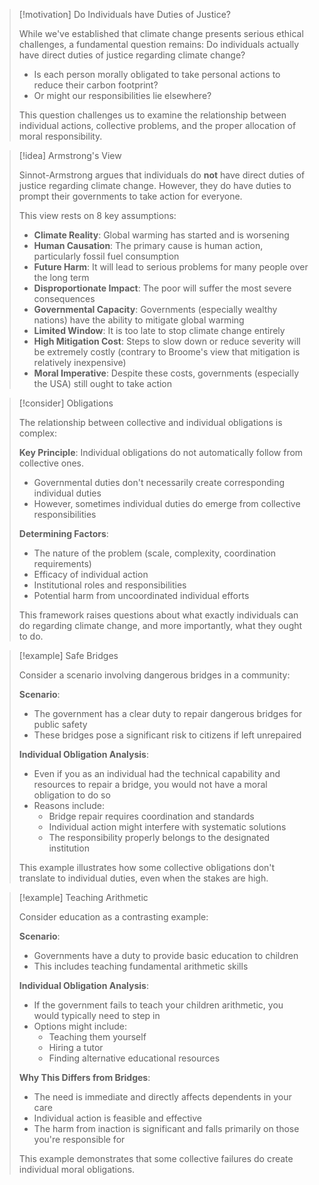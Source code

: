 
> [!motivation] Do Individuals have Duties of Justice?
> 
> While we've established that climate change presents serious ethical challenges, a fundamental question remains: Do individuals actually have direct duties of justice regarding climate change?
> - Is each person morally obligated to take personal actions to reduce their carbon footprint?
> - Or might our responsibilities lie elsewhere?
> 
> This question challenges us to examine the relationship between individual actions, collective problems, and the proper allocation of moral responsibility.

> [!idea] Armstrong's View
> 
> Sinnot-Armstrong argues that individuals do **not** have direct duties of justice regarding climate change. However, they do have duties to prompt their governments to take action for everyone.
> 
> This view rests on 8 key assumptions:
> - **Climate Reality**: Global warming has started and is worsening
> - **Human Causation**: The primary cause is human action, particularly fossil fuel consumption
> - **Future Harm**: It will lead to serious problems for many people over the long term
> - **Disproportionate Impact**: The poor will suffer the most severe consequences
> - **Governmental Capacity**: Governments (especially wealthy nations) have the ability to mitigate global warming
> - **Limited Window**: It is too late to stop climate change entirely
> - **High Mitigation Cost**: Steps to slow down or reduce severity will be extremely costly (contrary to Broome's view that mitigation is relatively inexpensive)
> - **Moral Imperative**: Despite these costs, governments (especially the USA) still ought to take action

> [!consider] Obligations
> 
> The relationship between collective and individual obligations is complex:
> 
> **Key Principle**: Individual obligations do not automatically follow from collective ones.
> - Governmental duties don't necessarily create corresponding individual duties
> - However, sometimes individual duties do emerge from collective responsibilities
> 
> **Determining Factors**:
> - The nature of the problem (scale, complexity, coordination requirements)
> - Efficacy of individual action
> - Institutional roles and responsibilities
> - Potential harm from uncoordinated individual efforts
> 
> This framework raises questions about what exactly individuals can do regarding climate change, and more importantly, what they ought to do.

> [!example] Safe Bridges
> 
> Consider a scenario involving dangerous bridges in a community:
> 
> **Scenario**:
> - The government has a clear duty to repair dangerous bridges for public safety
> - These bridges pose a significant risk to citizens if left unrepaired
> 
> **Individual Obligation Analysis**:
> - Even if you as an individual had the technical capability and resources to repair a bridge, you would not have a moral obligation to do so
> - Reasons include:
>   - Bridge repair requires coordination and standards
>   - Individual action might interfere with systematic solutions
>   - The responsibility properly belongs to the designated institution
> 
> This example illustrates how some collective obligations don't translate to individual duties, even when the stakes are high.

> [!example] Teaching Arithmetic
> 
> Consider education as a contrasting example:
> 
> **Scenario**:
> - Governments have a duty to provide basic education to children
> - This includes teaching fundamental arithmetic skills
> 
> **Individual Obligation Analysis**:
> - If the government fails to teach your children arithmetic, you would typically need to step in
> - Options might include:
>   - Teaching them yourself
>   - Hiring a tutor
>   - Finding alternative educational resources
> 
> **Why This Differs from Bridges**:
> - The need is immediate and directly affects dependents in your care
> - Individual action is feasible and effective
> - The harm from inaction is significant and falls primarily on those you're responsible for
> 
> This example demonstrates that some collective failures do create individual moral obligations.
